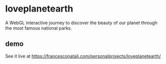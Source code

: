 # loveplanetearth
A WebGL interactive journey to discover the beauty of our planet through the most famous national parks.

## demo
See it live at https://francesconatali.com/personalprojects/loveplanetearth/
